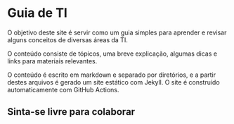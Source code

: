 # Guia de TI
O objetivo deste site é servir como um guia simples para aprender e revisar alguns conceitos de diversas áreas da TI.

O conteúdo consiste de tópicos, uma breve explicação, algumas dicas e links para materiais relevantes.

O conteúdo é escrito em markdown e separado por diretórios, e a partir destes arquivos é gerado um site estático com Jekyll. O site é construído automaticamente com GitHub Actions.

## Sinta-se livre para colaborar